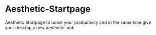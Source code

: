 # Aesthetic-Startpage
Aesthetic Startpage to boost your productivity and at the same time give your desktop a new aesthetic look
